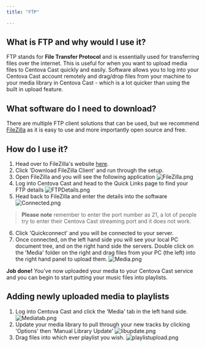 ```yaml
---
title: "FTP"

---
```


## What is FTP and why would I use it?

FTP stands for **File Transfer Protocol** and is essentially used for transferring files over the internet. This is useful for when you want to upload media files to Centova Cast quickly and easily. Software allows you to log into your Centova Cast account remotely and drag/drop files from your machine to your media library in Centova Cast - which is a lot quicker than using the built in upload feature.

## What software do I need to download?

There are multiple FTP client solutions that can be used, but we recommend [FileZilla](https://filezilla-project.org/) as it is easy to use and more importantly open source and free.

## How do I use it?

1. Head over to FileZilla's website [here](https://filezilla-project.org/).
2. Click 'Download FileZilla Client' and run through the setup.
3. Open FileZilla and you will see the following application
![FileZilla.png](https://i.imgur.com/nUbPQDD.png) 
4. Log into Centova Cast and head to the Quick Links page to find your FTP details
![FTPDetails.png](https://i.imgur.com/oA9u16b.png)
5. Head back to FileZilla and enter the details into the software
![Connected.png](https://i.imgur.com/tz2Dty6.png)
> **Please note**
> remember to enter the port number as 21, a lot of people try to enter their Centova Cast streaming port and it does not work.
6. Click 'Quickconnect' and you will be connected to your server.
7. Once connected, on the left hand side you will see your local PC document tree, and on the right hand side the servers. Double click on the 'Media' folder on the right and drag files from your PC (the left) into the right hand panel to upload them.
![Media.png](https://i.imgur.com/fSkh31J.png)

**Job done!** You've now uploaded your media to your Centova Cast service and you can begin to start putting your music files into playlists. 

## Adding newly uploaded media to playlists

1. Log into Centova Cast and click the 'Media' tab in the left hand side.
![Mediatab.png](https://i.imgur.com/DmfboLu.png)
2. Update your media library to pull through your new tracks by clicking 'Options' then 'Manual Library Update'
![libupdate.png](https://i.imgur.com/rRHuS76.png)
3. Drag files into which ever playlist you wish.
![playlistupload.png](https://i.imgur.com/BbPcGRe.png)
